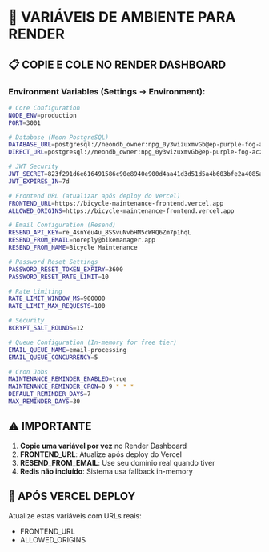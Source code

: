 # 🔧 VARIÁVEIS DE AMBIENTE PARA RENDER

## 📋 COPIE E COLE NO RENDER DASHBOARD

### Environment Variables (Settings → Environment):

```bash
# Core Configuration
NODE_ENV=production
PORT=3001

# Database (Neon PostgreSQL)
DATABASE_URL=postgresql://neondb_owner:npg_0y3wizuxmvGb@ep-purple-fog-aczpctpi-pooler.sa-east-1.aws.neon.tech/neondb?sslmode=require
DIRECT_URL=postgresql://neondb_owner:npg_0y3wizuxmvGb@ep-purple-fog-aczpctpi.sa-east-1.aws.neon.tech/neondb?sslmode=require

# JWT Security
JWT_SECRET=823f291d6e616491586c90e8940e900d4aa41d3d51d5a4b603bfe2a4085aaf3e041f14c1327071a03d77bb1b11237bda423becc442362244cd48a0211b429b25
JWT_EXPIRES_IN=7d

# Frontend URL (atualizar após deploy do Vercel)
FRONTEND_URL=https://bicycle-maintenance-frontend.vercel.app
ALLOWED_ORIGINS=https://bicycle-maintenance-frontend.vercel.app

# Email Configuration (Resend)
RESEND_API_KEY=re_4snYeu4u_8SSvuNvbHM5cWRQ6Zm7p1hqL
RESEND_FROM_EMAIL=noreply@bikemanager.app
RESEND_FROM_NAME=Bicycle Maintenance

# Password Reset Settings
PASSWORD_RESET_TOKEN_EXPIRY=3600
PASSWORD_RESET_RATE_LIMIT=10

# Rate Limiting
RATE_LIMIT_WINDOW_MS=900000
RATE_LIMIT_MAX_REQUESTS=100

# Security
BCRYPT_SALT_ROUNDS=12

# Queue Configuration (In-memory for free tier)
EMAIL_QUEUE_NAME=email-processing
EMAIL_QUEUE_CONCURRENCY=5

# Cron Jobs
MAINTENANCE_REMINDER_ENABLED=true
MAINTENANCE_REMINDER_CRON=0 9 * * *
DEFAULT_REMINDER_DAYS=7
MAX_REMINDER_DAYS=30
```

## ⚠️ IMPORTANTE

1. **Copie uma variável por vez** no Render Dashboard
2. **FRONTEND_URL**: Atualize após deploy do Vercel
3. **RESEND_FROM_EMAIL**: Use seu domínio real quando tiver
4. **Redis não incluído**: Sistema usa fallback in-memory

## 🔄 APÓS VERCEL DEPLOY

Atualize estas variáveis com URLs reais:
- FRONTEND_URL
- ALLOWED_ORIGINS